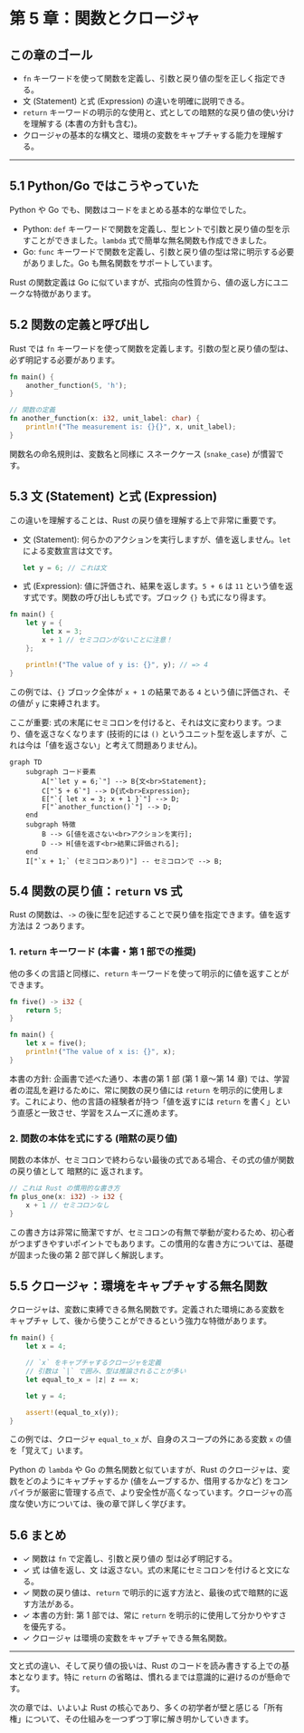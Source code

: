 # 第 5 章：関数とクロージャ

## この章のゴール
- `fn` キーワードを使って関数を定義し、引数と戻り値の型を正しく指定できる。
- 文 (Statement) と式 (Expression) の違いを明確に説明できる。
- `return` キーワードの明示的な使用と、式としての暗黙的な戻り値の使い分けを理解する (本書の方針も含む)。
- クロージャの基本的な構文と、環境の変数をキャプチャする能力を理解する。

---

## 5.1 Python/Go ではこうやっていた

Python や Go でも、関数はコードをまとめる基本的な単位でした。

- Python: `def` キーワードで関数を定義し、型ヒントで引数と戻り値の型を示すことができました。`lambda` 式で簡単な無名関数も作成できました。
- Go: `func` キーワードで関数を定義し、引数と戻り値の型は常に明示する必要がありました。Go も無名関数をサポートしています。

Rust の関数定義は Go に似ていますが、式指向の性質から、値の返し方にユニークな特徴があります。

## 5.2 関数の定義と呼び出し

Rust では `fn` キーワードを使って関数を定義します。引数の型と戻り値の型は、必ず明記する必要があります。

```rust
fn main() {
    another_function(5, 'h');
}

// 関数の定義
fn another_function(x: i32, unit_label: char) {
    println!("The measurement is: {}{}", x, unit_label);
}
```

関数名の命名規則は、変数名と同様に スネークケース (`snake_case`) が慣習です。

## 5.3 文 (Statement) と式 (Expression)

この違いを理解することは、Rust の戻り値を理解する上で非常に重要です。

- 文 (Statement): 何らかのアクションを実行しますが、値を返しません。`let` による変数宣言は文です。
  ```rust
  let y = 6; // これは文
  ```
- 式 (Expression): 値に評価され、結果を返します。`5 + 6` は `11` という値を返す式です。関数の呼び出しも式です。ブロック `{}` も式になり得ます。

```rust
fn main() {
    let y = {
        let x = 3;
        x + 1 // セミコロンがないことに注意！
    };

    println!("The value of y is: {}", y); // => 4
}
```
この例では、`{}` ブロック全体が `x + 1` の結果である `4` という値に評価され、その値が `y` に束縛されます。

ここが重要: 式の末尾にセミコロンを付けると、それは文に変わります。つまり、値を返さなくなります (技術的には `()` というユニット型を返しますが、これは今は「値を返さない」と考えて問題ありません)。

```mermaid
graph TD
    subgraph コード要素
        A["`let y = 6;`"] --> B{文<br>Statement};
        C["`5 + 6`"] --> D{式<br>Expression};
        E["`{ let x = 3; x + 1 }`"] --> D;
        F["`another_function()`"] --> D;
    end
    subgraph 特徴
        B --> G[値を返さない<br>アクションを実行];
        D --> H[値を返す<br>結果に評価される];
    end
    I["`x + 1;` (セミコロンあり)"] -- セミコロンで --> B;
```

## 5.4 関数の戻り値：`return` vs 式

Rust の関数は、`->` の後に型を記述することで戻り値を指定できます。値を返す方法は 2 つあります。

### 1. `return` キーワード (本書・第 1 部での推奨)
他の多くの言語と同様に、`return` キーワードを使って明示的に値を返すことができます。

```rust
fn five() -> i32 {
    return 5;
}

fn main() {
    let x = five();
    println!("The value of x is: {}", x);
}
```

本書の方針: 企画書で述べた通り、本書の第 1 部 (第 1 章〜第 14 章) では、学習者の混乱を避けるために、常に関数の戻り値には `return` を明示的に使用します。これにより、他の言語の経験者が持つ「値を返すには `return` を書く」という直感と一致させ、学習をスムーズに進めます。

### 2. 関数の本体を式にする (暗黙の戻り値)

関数の本体が、セミコロンで終わらない最後の式である場合、その式の値が関数の戻り値として 暗黙的に 返されます。

```rust
// これは Rust の慣用的な書き方
fn plus_one(x: i32) -> i32 {
    x + 1 // セミコロンなし
}
```
この書き方は非常に簡潔ですが、セミコロンの有無で挙動が変わるため、初心者がつまずきやすいポイントでもあります。この慣用的な書き方については、基礎が固まった後の第 2 部で詳しく解説します。

## 5.5 クロージャ：環境をキャプチャする無名関数

クロージャは、変数に束縛できる無名関数です。定義された環境にある変数を キャプチャ して、後から使うことができるという強力な特徴があります。

```rust
fn main() {
    let x = 4;

    // `x` をキャプチャするクロージャを定義
    // 引数は `|` で囲み、型は推論されることが多い
    let equal_to_x = |z| z == x;

    let y = 4;

    assert!(equal_to_x(y));
}
```

この例では、クロージャ `equal_to_x` が、自身のスコープの外にある変数 `x` の値を「覚えて」います。

Python の `lambda` や Go の無名関数と似ていますが、Rust のクロージャは、変数をどのようにキャプチャするか (値をムーブするか、借用するかなど) をコンパイラが厳密に管理する点で、より安全性が高くなっています。クロージャの高度な使い方については、後の章で詳しく学びます。

## 5.6 まとめ

- ✓ 関数は `fn` で定義し、引数と戻り値の 型は必ず明記する。
- ✓ 式 は値を返し、文 は返さない。式の末尾にセミコロンを付けると文になる。
- ✓ 関数の戻り値は、`return` で明示的に返す方法と、最後の式で暗黙的に返す方法がある。
- ✓ 本書の方針: 第 1 部では、常に `return` を明示的に使用して分かりやすさを優先する。
- ✓ クロージャ は環境の変数をキャプチャできる無名関数。

---

文と式の違い、そして戻り値の扱いは、Rust のコードを読み書きする上での基本となります。特に `return` の省略は、慣れるまでは意識的に避けるのが懸命です。

次の章では、いよいよ Rust の核心であり、多くの初学者が壁と感じる「所有権」について、その仕組みを一つずつ丁寧に解き明かしていきます。
